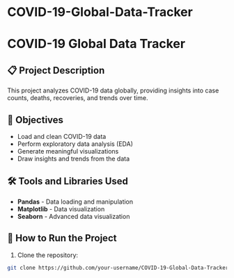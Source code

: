 # COVID-19-Global-Data-Tracker
# COVID-19 Global Data Tracker

## 📋 Project Description
This project analyzes COVID-19 data globally, providing insights into case counts, deaths, recoveries, and trends over time.

## 🎯 Objectives
- Load and clean COVID-19 data
- Perform exploratory data analysis (EDA)
- Generate meaningful visualizations
- Draw insights and trends from the data

## 🛠️ Tools and Libraries Used
- **Pandas** - Data loading and manipulation
- **Matplotlib** - Data visualization
- **Seaborn** - Advanced data visualization

## 🚀 How to Run the Project
1. Clone the repository:
```bash
git clone https://github.com/your-username/COVID-19-Global-Data-Tracker.git
